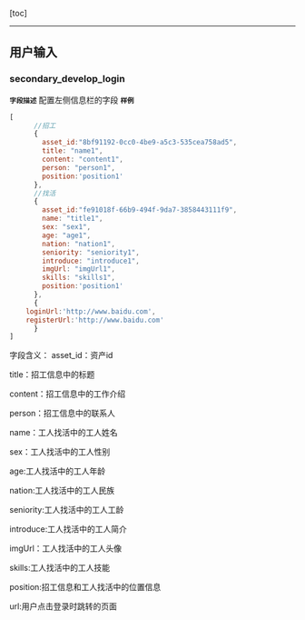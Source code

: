 [toc]

---

## 用户输入

### secondary_develop_login

**`字段描述`**
配置左侧信息栏的字段
**`样例`**

```js
[
      //招工
      {
        asset_id:"8bf91192-0cc0-4be9-a5c3-535cea758ad5",
        title: "name1",
        content: "content1",
        person: "person1",
        position:'position1'
      },
      //找活
      {
        asset_id:"fe91018f-66b9-494f-9da7-3858443111f9",
        name: "title1",
        sex: "sex1",
        age: "age1",
        nation: "nation1",
        seniority: "seniority1",
        introduce: "introduce1",
        imgUrl: "imgUrl1",
        skills: "skills1",
        position:'position1'
      },
      {
	loginUrl:'http://www.baidu.com',
	registerUrl:'http://www.baidu.com'
      }
]
```

字段含义：
asset_id：资产id

title：招工信息中的标题

content：招工信息中的工作介绍

person：招工信息中的联系人

name：工人找活中的工人姓名

sex：工人找活中的工人性别

age:工人找活中的工人年龄

nation:工人找活中的工人民族

seniority:工人找活中的工人工龄

introduce:工人找活中的工人简介

imgUrl：工人找活中的工人头像

skills:工人找活中的工人技能

position:招工信息和工人找活中的位置信息

url:用户点击登录时跳转的页面
